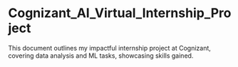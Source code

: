 # Cognizant_AI_Virtual_Internship_Project
This document outlines my impactful internship project at Cognizant, covering data analysis and ML tasks, showcasing skills gained.
